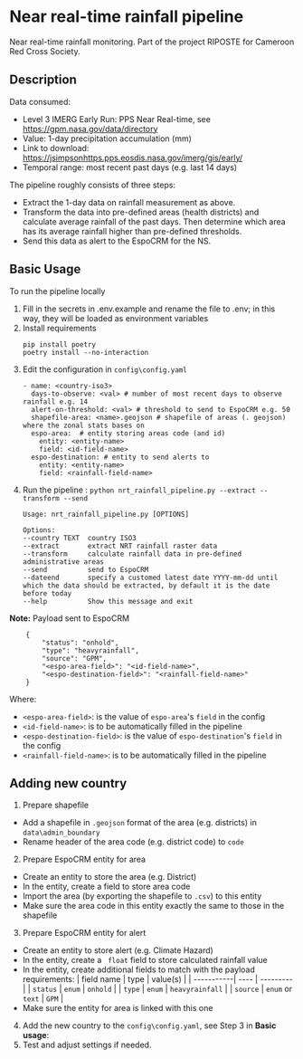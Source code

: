# Near real-time rainfall pipeline

Near real-time rainfall monitoring. Part of the project RIPOSTE for Cameroon Red Cross Society.

## Description
Data consumed:
- Level 3 IMERG Early Run: PPS Near Real-time, see https://gpm.nasa.gov/data/directory
- Value: 1-day precipitation accumulation (mm)
- Link to download: https://jsimpsonhttps.pps.eosdis.nasa.gov/imerg/gis/early/
- Temporal range: most recent past days (e.g. last 14 days)

The pipeline roughly consists of three steps:
- Extract the 1-day data on rainfall measurement as above.
- Transform the data into pre-defined areas (health districts) and calculate average rainfall of the past days. Then determine which area has its average rainfall higher than pre-defined thresholds.
- Send this data as alert to the EspoCRM for the NS.

## Basic Usage
To run the pipeline locally

1. Fill in the secrets in .env.example and rename the file to .env; in this way, they will be loaded as environment variables
2. Install requirements
    ```
    pip install poetry
    poetry install --no-interaction
    ```
3. Edit the configuration in `config\config.yaml`
   ```
   - name: <country-iso3>
     days-to-observe: <val> # number of most recent days to observe rainfall e.g. 14
     alert-on-threshold: <val> # threshold to send to EspoCRM e.g. 50
     shapefile-area: <name>.geojson # shapefile of areas (. geojson) where the zonal stats bases on
     espo-area:  # entity storing areas code (and id)
       entity: <entity-name>
       field: <id-field-name>
     espo-destination: # entity to send alerts to
       entity: <entity-name>
       field: <rainfall-field-name>
   ```
4. Run the pipeline : `python nrt_rainfall_pipeline.py --extract --transform --send`
    ```
    Usage: nrt_rainfall_pipeline.py [OPTIONS]

    Options:
    --country TEXT  country ISO3
    --extract       extract NRT rainfall raster data
    --transform     calculate rainfall data in pre-defined administrative areas
    --send          send to EspoCRM
    --dateend       specify a customed latest date YYYY-mm-dd until which the data should be extracted, by default it is the date before today
    --help          Show this message and exit
    ```

__Note:__ Payload sent to EspoCRM
```
    {
        "status": "onhold",
        "type": "heavyrainfall", 
        "source": "GPM",
        "<espo-area-field>": "<id-field-name>",
        "<espo-destination-field>": "<rainfall-field-name>"
    }
```
Where:
- `<espo-area-field>`: is the value of `espo-area`'s `field` in the config
- `<id-field-name>`: is to be automatically filled in the pipeline
- `<espo-destination-field>`: is the value of `espo-destination`'s `field` in the config
- `<rainfall-field-name>`: is to be automatically filled in the pipeline

## Adding new country
1. Prepare shapefile
- Add a shapefile in `.geojson` format of the area (e.g. districts) in `data\admin_boundary`
- Rename header of the area code (e.g. district code) to `code`
2. Prepare EspoCRM entity for area
- Create an entity to store the area (e.g. District)
- In the entity, create a field to store area code
- Import the area (by exporting the shapefile to `.csv`) to this entity
- Make sure the area code in this entity exactly the same to those in the shapefile
3. Prepare EspoCRM entity for alert
- Create an entity to store alert (e.g. Climate Hazard)
- In the entity, create a ` float` field to store calculated rainfall value
- In the entity, create additional fields to match with the payload requirements:
    | field name | type | value(s) | 
    | -----------| ---- | ---------|
    | `status`   | `enum` | `onhold` |
    | `type`    | `enum` | `heavyrainfall` |
    | `source`   | `enum` or `text` | `GPM` |
- Make sure the entity for area is linked with this one
4. Add the new country to the `config\config.yaml`, see Step 3 in __Basic usage__:
5. Test and adjust settings if needed.